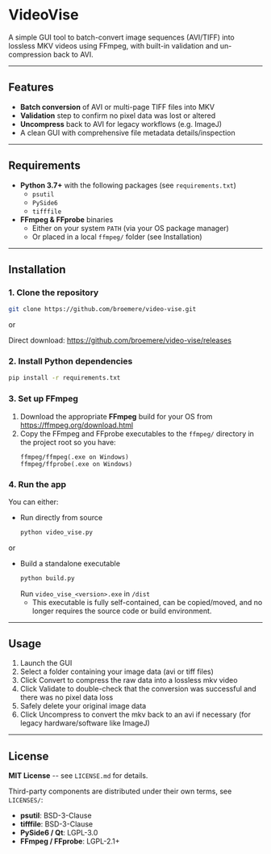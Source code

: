 # VideoVise

A simple GUI tool to batch-convert image sequences (AVI/TIFF) into lossless MKV videos using FFmpeg, with built-in validation and un-compression back to AVI.

---

## Features

- **Batch conversion** of AVI or multi-page TIFF files into MKV  
- **Validation** step to confirm no pixel data was lost or altered  
- **Uncompress** back to AVI for legacy workflows (e.g. ImageJ)  
- A clean GUI with comprehensive file metadata details/inspection

---

## Requirements

- **Python 3.7+** with the following packages (see `requirements.txt`)  
  - `psutil`  
  - `PySide6`  
  - `tifffile`  
- **FFmpeg & FFprobe** binaries  
  - Either on your system `PATH` (via your OS package manager)  
  - Or placed in a local `ffmpeg/` folder (see Installation)  

---

## Installation

### 1. Clone the repository

```bash
git clone https://github.com/broemere/video-vise.git
```
or

Direct download: https://github.com/broemere/video-vise/releases


### 2. Install Python dependencies

```bash
pip install -r requirements.txt
```
   
### 3. **Set up FFmpeg**

1. Download the appropriate **FFmpeg** build for your OS from 
https://ffmpeg.org/download.html
2. Copy the FFmpeg and FFprobe executables to the ```ffmpeg/``` directory in the project root so you have:
    ```
    ffmpeg/ffmpeg(.exe on Windows)
    ffmpeg/ffprobe(.exe on Windows)
    ```

### 4. Run the app
You can either:

* Run directly from source
    ```bash
    python video_vise.py
    ```
  
or

* Build a standalone executable
    ```bash
    python build.py
    ```
    Run ```video_vise_<version>.exe``` in ```/dist```
    * This executable is fully self-contained, can be copied/moved, and no longer requires the source code or build environment.

---

## Usage
1. Launch the GUI
2. Select a folder containing your image data (avi or tiff files)
3. Click Convert to compress the raw data into a lossless mkv video
4. Click Validate to double-check that the conversion was successful and there was no pixel data loss
5. Safely delete your original image data
6. Click Uncompress to convert the mkv back to an avi if necessary (for legacy hardware/software like ImageJ)

---

## License

**MIT License** -- see ```LICENSE.md``` for details.

Third-party components are distributed under their own terms, see ```LICENSES/```:

* **psutil**: BSD-3-Clause 
* **tifffile**: BSD-3-Clause 
* **PySide6 / Qt**: LGPL-3.0
* **FFmpeg / FFprobe**: LGPL-2.1+
